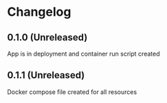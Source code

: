 # Changelog

## 0.1.0 (Unreleased)
App is in deployment and container run script created
## 0.1.1 (Unreleased)
Docker compose file created for all resources